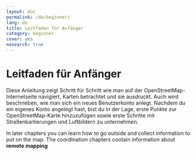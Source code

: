 ```yaml
---
layout: doc
permalink: /de/beginner/
lang: de
title: Leitfaden für Anfänger
category: beginner
cover: yes
nosearch: true
---
```


Leitfaden für Anfänger
======================
Diese Anleitung zeigt Schritt für Schritt wie man auf der OpenStreetMap-Internetseite navigiert, Karten betrachtet und sie ausdruckt. Auch wird beschrieben, wie man sich ein neues Benutzerkonto anlegt. Nachdem du ein eigenes Konto angelegt hast, bist du in der Lage, erste Punkte zur OpenStreetMap-Karte hinzuzufügen sowie erste Schritte mit Straßenkartierungen und Luftbildern zu unternehmen.

In later chapters you can learn how to go outside
and collect information to put on the map. The coordination chapters contain information about **remote mapping**
